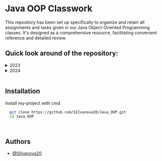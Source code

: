 # Java OOP Classwork
This repository has been set up specifically to organize and retain all assignments and tasks given in our Java Object-Oriented Programming classes. It's designed as a comprehensive resource, facilitating convenient reference and detailed review.

## Quick look around of the repository:

<details> <summary>2023 </summary>

<details> <summary>14.11.2023 </summary>

Projects:  
<details> <summary>Human</summary>

Files:
 <details>
    <summary>Main</summary>
    https://github.com/SIIvanova20/Java_OOP/blob/f81b931c19f3231faac64d89f7a5471582220308/classwork%2014.11.2023/Human/src/Main.java#L1-L22
  </details>
  <details>
    <summary>Student</summary>
    https://github.com/SIIvanova20/Java_OOP/blob/f81b931c19f3231faac64d89f7a5471582220308/classwork%2014.11.2023/Human/src/Student.java#L1-L10
  </details>
  <details>
    <summary>Human</summary>
    https://github.com/SIIvanova20/Java_OOP/blob/f81b931c19f3231faac64d89f7a5471582220308/classwork%2014.11.2023/Human/src/Human.java#L1-L41
  </details>
  
</details>
</details>

<details> <summary>21.11.2023 </summary>

Projects:  
<details> <summary>Human2</summary>

Files:
 <details>
    <summary>Main</summary>
    https://github.com/SIIvanova20/Java_OOP/blob/f81b931c19f3231faac64d89f7a5471582220308/classwork%2021.11.2023/Human2/src/Main.java#L1-L8
  </details>
  <details>
    <summary>Creature</summary>
    https://github.com/SIIvanova20/Java_OOP/blob/f81b931c19f3231faac64d89f7a5471582220308/classwork%2021.11.2023/Human2/src/People/Creature.java#L1-L7
  </details>
  <details>
    <summary>Human</summary>
    https://github.com/SIIvanova20/Java_OOP/blob/f81b931c19f3231faac64d89f7a5471582220308/classwork%2021.11.2023/Human2/src/People/Human.java#L1-L58
  </details>
  <details>
    <summary>Student</summary>
    https://github.com/SIIvanova20/Java_OOP/blob/f81b931c19f3231faac64d89f7a5471582220308/classwork%2021.11.2023/Human2/src/People/Student.java#L1-L22
  </details>
  <details>
    <summary>ShoppingCard</summary>
    https://github.com/SIIvanova20/Java_OOP/blob/f81b931c19f3231faac64d89f7a5471582220308/classwork%2021.11.2023/Human2/src/People/ShoppingCart.java#L1-L7
  </details>
  
</details>
</details>

<details> <summary>28.11.2023 </summary>

Projects:  
<details> <summary>Say Hello</summary>

Files:
 <details>
    <summary>Main</summary>
    https://github.com/SIIvanova20/Java_OOP/blob/f81b931c19f3231faac64d89f7a5471582220308/classwork%2028.11.2013/Say%20Hello/src/Main.java#L1-L19
  </details>
  <details>
    <summary>Bulgarian</summary>
    https://github.com/SIIvanova20/Java_OOP/blob/f81b931c19f3231faac64d89f7a5471582220308/classwork%2028.11.2013/Say%20Hello/src/Bulgarian.java#L1-L18
  </details>
  <details>
    <summary>European</summary>
    https://github.com/SIIvanova20/Java_OOP/blob/f81b931c19f3231faac64d89f7a5471582220308/classwork%2028.11.2013/Say%20Hello/src/European.java#L1-L17
  </details>
  <details>
    <summary>Chinese</summary>
    https://github.com/SIIvanova20/Java_OOP/blob/f81b931c19f3231faac64d89f7a5471582220308/classwork%2028.11.2013/Say%20Hello/src/Chinese.java#L1-L17
  </details>
  <details>
    <summary>Person</summary>
    https://github.com/SIIvanova20/Java_OOP/blob/f81b931c19f3231faac64d89f7a5471582220308/classwork%2028.11.2013/Say%20Hello/src/Person.java#L1-L4
  </details>
  
</details>

<details> <summary>Say Hello Extend</summary>

Files:
 <details>
    <summary>Main</summary>
    https://github.com/SIIvanova20/Java_OOP/blob/f81b931c19f3231faac64d89f7a5471582220308/classwork%2028.11.2013/Say%20Hello%20Extend/src/Main.java#L1-L21
  </details>
  <details>
    <summary>Bulgarian</summary>
    https://github.com/SIIvanova20/Java_OOP/blob/f81b931c19f3231faac64d89f7a5471582220308/classwork%2028.11.2013/Say%20Hello%20Extend/src/Bulgarian.java#L1-L12
  </details>
  <details>
    <summary>European</summary>
    https://github.com/SIIvanova20/Java_OOP/blob/f81b931c19f3231faac64d89f7a5471582220308/classwork%2028.11.2013/Say%20Hello%20Extend/src/European.java#L1-L12
  </details>
  <details>
    <summary>Chinese</summary>
    https://github.com/SIIvanova20/Java_OOP/blob/f81b931c19f3231faac64d89f7a5471582220308/classwork%2028.11.2013/Say%20Hello%20Extend/src/Chinese.java#L1-L10
  </details>
  <details>
    <summary>Person</summary>
    https://github.com/SIIvanova20/Java_OOP/blob/f81b931c19f3231faac64d89f7a5471582220308/classwork%2028.11.2013/Say%20Hello%20Extend/src/Person.java#L1-L4
  </details>
  <details>
    <summary>BasePerson</summary>
    https://github.com/SIIvanova20/Java_OOP/blob/f81b931c19f3231faac64d89f7a5471582220308/classwork%2028.11.2013/Say%20Hello%20Extend/src/BasePerson.java#L1-L17
  </details>
  
</details>

<details> <summary>carShop</summary>

Files:
 <details>
    <summary>Main</summary>
    https://github.com/SIIvanova20/Java_OOP/blob/f81b931c19f3231faac64d89f7a5471582220308/classwork%2028.11.2013/carShop/src/Main.java#L1-L7
  </details>
  <details>
    <summary>Car</summary>
    https://github.com/SIIvanova20/Java_OOP/blob/f81b931c19f3231faac64d89f7a5471582220308/classwork%2028.11.2013/carShop/src/Car.java#L1-L2
  </details>
  <details>
    <summary>Audi</summary>
    https://github.com/SIIvanova20/Java_OOP/blob/f81b931c19f3231faac64d89f7a5471582220308/classwork%2028.11.2013/carShop/src/Audi.java#L1-L2
  </details>
  <details>
    <summary>Mercedes</summary>
    https://github.com/SIIvanova20/Java_OOP/blob/f81b931c19f3231faac64d89f7a5471582220308/classwork%2028.11.2013/carShop/src/Mercedes.java#L1-L3
  </details>
  <details>
    <summary>RepairShop</summary>
    https://github.com/SIIvanova20/Java_OOP/blob/f81b931c19f3231faac64d89f7a5471582220308/classwork%2028.11.2013/carShop/src/RepairShop.java#L1-L6
  </details>
  
</details>
</details>

<details> <summary>05.12.2023 </summary>

Projects:  
<details> <summary>Border Control</summary>

Files:
 <details>
    <summary>Main</summary>
    https://github.com/SIIvanova20/Java_OOP/blob/f81b931c19f3231faac64d89f7a5471582220308/classwork%2005.12.2023%D0%B3/Border%20Control/src/Main.java#L1-L35
  </details>
  <details>
    <summary>Citizen</summary>
    https://github.com/SIIvanova20/Java_OOP/blob/f81b931c19f3231faac64d89f7a5471582220308/classwork%2005.12.2023%D0%B3/Border%20Control/src/Citizen.java#L1-L24
  </details>
  <details>
    <summary>Robot</summary>
    https://github.com/SIIvanova20/Java_OOP/blob/f81b931c19f3231faac64d89f7a5471582220308/classwork%2005.12.2023%D0%B3/Border%20Control/src/Robot.java#L1-L19
  </details>
  <details>
    <summary>Identifiable</summary>
    https://github.com/SIIvanova20/Java_OOP/blob/f81b931c19f3231faac64d89f7a5471582220308/classwork%2005.12.2023%D0%B3/Border%20Control/src/Identifiable.java#L1-L3
  </details>
  
</details>

<details> <summary>Ferrari</summary>

Files:
 <details>
    <summary>Main</summary>
    https://github.com/SIIvanova20/Java_OOP/blob/f81b931c19f3231faac64d89f7a5471582220308/classwork%2005.12.2023%D0%B3/Ferrari/src/Main.java#L1-L10
  </details>
  <details>
    <summary>Car</summary>
    https://github.com/SIIvanova20/Java_OOP/blob/f81b931c19f3231faac64d89f7a5471582220308/classwork%2005.12.2023%D0%B3/Ferrari/src/Car.java#L1-L4
  </details>
  <details>
    <summary>Ferrari</summary>
    https://github.com/SIIvanova20/Java_OOP/blob/f81b931c19f3231faac64d89f7a5471582220308/classwork%2005.12.2023%D0%B3/Ferrari/src/Ferrari.java#L1-L24
  </details>
  
</details>
</details>

<details> <summary>12.12.2023 </summary>

Projects:  
<details> <summary>Polymorphism</summary>

Files:
 <details>
    <summary>Main</summary>
    https://github.com/SIIvanova20/Java_OOP/blob/f81b931c19f3231faac64d89f7a5471582220308/classwork%2012.12.2023/Polymorphism/src/Main.java#L1-L20
  </details>
  <details>
    <summary>Mammal</summary>
    https://github.com/SIIvanova20/Java_OOP/blob/f81b931c19f3231faac64d89f7a5471582220308/classwork%2012.12.2023/Polymorphism/src/Mammal.java#L1-L4
  </details>
  <details>
    <summary>Animal</summary>
    https://github.com/SIIvanova20/Java_OOP/blob/f81b931c19f3231faac64d89f7a5471582220308/classwork%2012.12.2023/Polymorphism/src/Animal.java#L1-L3
  </details>
  <details>
    <summary>Dog</summary>
    https://github.com/SIIvanova20/Java_OOP/blob/f81b931c19f3231faac64d89f7a5471582220308/classwork%2012.12.2023/Polymorphism/src/Dog.java#L1-L15
  </details>
  <details>
    <summary>Puppy</summary>
    https://github.com/SIIvanova20/Java_OOP/blob/f81b931c19f3231faac64d89f7a5471582220308/classwork%2012.12.2023/Polymorphism/src/Puppy.java#L1-L6
  </details>
  <details>
    <summary>Calculator</summary>
    https://github.com/SIIvanova20/Java_OOP/blob/f81b931c19f3231faac64d89f7a5471582220308/classwork%2012.12.2023/Polymorphism/src/Calculator.java#L1-L17
  </details>
</details>
</details>
</details>


<details> <summary>2024 </summary>

<details> <summary>13.02.2024 </summary>

Projects:  
<details> <summary>Printer</summary>

Files:
 <details>
    <summary>Main</summary>
    https://github.com/SIIvanova20/Java_OOP/blob/044411cdf23f98eb5760b3f502e8331a4347ba52/classwork%2013.02.2024/task%201/src/Main.java#L1-L9
  </details>
  <details>
    <summary>Printer</summary>
    https://github.com/SIIvanova20/Java_OOP/blob/044411cdf23f98eb5760b3f502e8331a4347ba52/classwork%2013.02.2024/task%201/src/Printer.java#L1-L10
  </details>
  
</details>
</details>

<details> <summary>21.02.2024 </summary>

Projects:  
<details> <summary>Rectangle</summary>

Files:
 <details>
    <summary>Main</summary>
    https://github.com/SIIvanova20/Java_OOP/blob/994976284d3f3b24287a7d7b29c178da88beff15/classwork%2021.02.2024/Rectangle/src/Main.java#L1-L12
  </details>
  <details>
    <summary>Rectangle</summary>
    https://github.com/SIIvanova20/Java_OOP/blob/994976284d3f3b24287a7d7b29c178da88beff15/classwork%2021.02.2024/Rectangle/src/Rectangle.java#L1-L13
  </details>
  
</details>
</details>

</details>

<br>
 
## Installation
 
Install my-project with cmd
 
```bash
  git clone https://github.com/SIIvanova20/Java_OOP.git
  cd Java_OOP
```
 
<br>

## Authors
 
- [@SIIvanova20](https://github.com/SIIvanova20)
